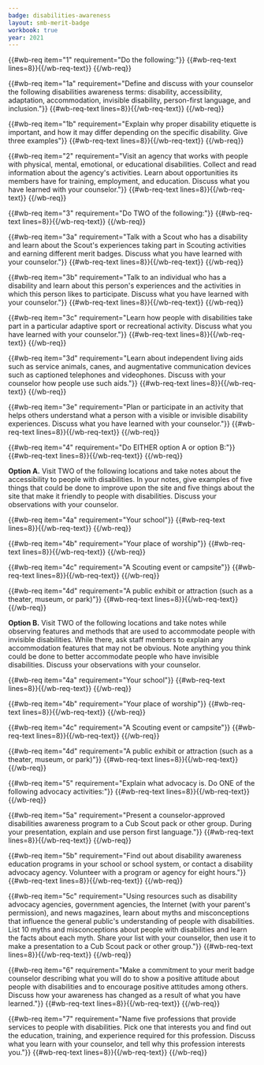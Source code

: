 ```yaml
---
badge: disabilities-awareness
layout: smb-merit-badge
workbook: true
year: 2021
---
```



{{#wb-req item="1" requirement="Do the following:"}}
{{#wb-req-text lines=8}}{{/wb-req-text}}
{{/wb-req}}

{{#wb-req item="1a" requirement="Define and discuss with your counselor the following disabilities awareness terms: disability, accessibility, adaptation, accommodation, invisible disability, person-first language, and inclusion."}}
{{#wb-req-text lines=8}}{{/wb-req-text}}
{{/wb-req}}

{{#wb-req item="1b" requirement="Explain why proper disability etiquette is important, and how it may differ depending on the specific disability. Give three examples"}}
{{#wb-req-text lines=8}}{{/wb-req-text}}
{{/wb-req}}

{{#wb-req item="2" requirement="Visit an agency that works with people with physical, mental, emotional, or educational disabilities. Collect and read information about the agency's activities. Learn about opportunities its members have for training, employment, and education. Discuss what you have learned with your counselor."}}
{{#wb-req-text lines=8}}{{/wb-req-text}}
{{/wb-req}}

{{#wb-req item="3" requirement="Do TWO of the following:"}}
{{#wb-req-text lines=8}}{{/wb-req-text}}
{{/wb-req}}

{{#wb-req item="3a" requirement="Talk with a Scout who has a disability and learn about the Scout's experiences taking part in Scouting activities and earning different merit badges. Discuss what you have learned with your counselor."}}
{{#wb-req-text lines=8}}{{/wb-req-text}}
{{/wb-req}}

{{#wb-req item="3b" requirement="Talk to an individual who has a disability and learn about this person's experiences and the activities in which this person likes to participate. Discuss what you have learned with your counselor."}}
{{#wb-req-text lines=8}}{{/wb-req-text}}
{{/wb-req}}

{{#wb-req item="3c" requirement="Learn how people with disabilities take part in a particular adaptive sport or recreational activity. Discuss what you have learned with your counselor."}}
{{#wb-req-text lines=8}}{{/wb-req-text}}
{{/wb-req}}

{{#wb-req item="3d" requirement="Learn about independent living aids such as service animals, canes, and augmentative communication devices such as captioned telephones and videophones. Discuss with your counselor how people use such aids."}}
{{#wb-req-text lines=8}}{{/wb-req-text}}
{{/wb-req}}

{{#wb-req item="3e" requirement="Plan or participate in an activity that helps others understand what a person with a visible or invisible disability experiences. Discuss what you have learned with your counselor."}}
{{#wb-req-text lines=8}}{{/wb-req-text}}
{{/wb-req}}

{{#wb-req item="4" requirement="Do EITHER option A or option B:"}}
{{#wb-req-text lines=8}}{{/wb-req-text}}
{{/wb-req}}

**Option A.** Visit TWO of the following locations and take notes about the accessibility to people with disabilities. In your notes, give examples of five things that could be done to improve upon the site and five things about the site that make it friendly to people with disabilities. Discuss your observations with your counselor.

{{#wb-req item="4a" requirement="Your school"}}
{{#wb-req-text lines=8}}{{/wb-req-text}}
{{/wb-req}}

{{#wb-req item="4b" requirement="Your place of worship"}}
{{#wb-req-text lines=8}}{{/wb-req-text}}
{{/wb-req}}

{{#wb-req item="4c" requirement="A Scouting event or campsite"}}
{{#wb-req-text lines=8}}{{/wb-req-text}}
{{/wb-req}}

{{#wb-req item="4d" requirement="A public exhibit or attraction (such as a theater, museum, or park)"}}
{{#wb-req-text lines=8}}{{/wb-req-text}}
{{/wb-req}}

**Option B.** Visit TWO of the following locations and take notes while observing features and methods that are used to accommodate people with invisible disabilities. While there, ask staff members to explain any accommodation features that may not be obvious. Note anything you think could be done to better accommodate people who have invisible disabilities. Discuss your observations with your counselor.

{{#wb-req item="4a" requirement="Your school"}}
{{#wb-req-text lines=8}}{{/wb-req-text}}
{{/wb-req}}

{{#wb-req item="4b" requirement="Your place of worship"}}
{{#wb-req-text lines=8}}{{/wb-req-text}}
{{/wb-req}}

{{#wb-req item="4c" requirement="A Scouting event or campsite"}}
{{#wb-req-text lines=8}}{{/wb-req-text}}
{{/wb-req}}

{{#wb-req item="4d" requirement="A public exhibit or attraction (such as a theater, museum, or park)"}}
{{#wb-req-text lines=8}}{{/wb-req-text}}
{{/wb-req}}

{{#wb-req item="5" requirement="Explain what advocacy is. Do ONE of the following advocacy activities:"}}
{{#wb-req-text lines=8}}{{/wb-req-text}}
{{/wb-req}}

{{#wb-req item="5a" requirement="Present a counselor-approved disabilities awareness program to a Cub Scout pack or other group. During your presentation, explain and use person first language."}}
{{#wb-req-text lines=8}}{{/wb-req-text}}
{{/wb-req}}

{{#wb-req item="5b" requirement="Find out about disability awareness education programs in your school or school system, or contact a disability advocacy agency. Volunteer with a program or agency for eight hours."}}
{{#wb-req-text lines=8}}{{/wb-req-text}}
{{/wb-req}}

{{#wb-req item="5c" requirement="Using resources such as disability advocacy agencies, government agencies, the Internet (with your parent's permission), and news magazines, learn about myths and misconceptions that influence the general public's understanding of people with disabilities. List 10 myths and misconceptions about people with disabilities and learn the facts about each myth. Share your list with your counselor, then use it to make a presentation to a Cub Scout pack or other group."}}
{{#wb-req-text lines=8}}{{/wb-req-text}}
{{/wb-req}}

{{#wb-req item="6" requirement="Make a commitment to your merit badge counselor describing what you will do to show a positive attitude about people with disabilities and to encourage positive attitudes among others. Discuss how your awareness has changed as a result of what you have learned."}}
{{#wb-req-text lines=8}}{{/wb-req-text}}
{{/wb-req}}

{{#wb-req item="7" requirement="Name five professions that provide services to people with disabilities. Pick one that interests you and find out the education, training, and experience required for this profession. Discuss what you learn with your counselor, and tell why this profession interests you."}}
{{#wb-req-text lines=8}}{{/wb-req-text}}
{{/wb-req}}
